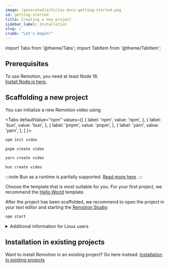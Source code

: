 ```yaml
---
image: /generated/articles-docs-getting-started.png
id: getting-started
title: Creating a new project
sidebar_label: Installation
slug: /
crumb: "Let's begin!"
---
```


import Tabs from '@theme/Tabs';
import TabItem from '@theme/TabItem';

## Prerequisites

To use Remotion, you need at least Node 16.  
[Install Node.js here.](https://nodejs.org/en/download/)

## Scaffolding a new project

You can initialize a new Remotion video using

<Tabs
defaultValue="npm"
values={[
{ label: 'npm', value: 'npm', },
{ label: 'bun', value: 'bun', },
{ label: 'pnpm', value: 'pnpm', },
{ label: 'yarn', value: 'yarn', },
]
}>
<TabItem value="npm">

```bash
npm init video
```

  </TabItem>
  <TabItem value="pnpm">

```bash
pnpm create video
```

  </TabItem>

  <TabItem value="yarn">

```bash
yarn create video
```

  </TabItem>

  <TabItem value="bun">

```bash
bun create video
```

:::note
Bun as a runtime is partially supported. [Read more here](/docs/bun).
:::

  </TabItem>
</Tabs>

Choose the template that is most suitable for you. For your first project, we recommend the [Hello World](/templates/hello-world) template.

After the project has been scaffolded, we recommend to open the project in your text editor and starting the [Remotion Studio](/docs/timeline):

```bash
npm start
```

<details>

<summary>
Additional information for Linux users

</summary>
Linux users need to install some additional packages to get Chrome/Puppeteer working correctly.
<Tabs
defaultValue="arch"
values={[
{ label: 'Arch Linux', value: 'arch', },
{ label: 'Ubuntu and Debian', value: 'ubuntu', },
]
}>

 <TabItem value="arch">

```bash
pacman -S dconf alsa-lib atk glibc cairo libcups dbus expat fontconfig gcc gdk-pixbuf2 glib2 gtk3 nspr pango gcc-libs libx11 libxcomposite libxcursor libxdamage libxext libxfixes libxi libxrandr libxrender libxss libxtst ca-certificates ttf-liberation libappindicator-gtk3 nss lsb-release xdg-utils wget mesa
```

  </TabItem>
<TabItem value="ubuntu">

```bash
apt install gconf-service libasound2 libatk1.0-0 libc6 libcairo2 libcups2 libdbus-1-3 libexpat1 libfontconfig1 libgcc1 libgconf-2-4 libgdk-pixbuf2.0-0 libglib2.0-0 libgtk-3-0 libnspr4 libpango-1.0-0 libpangocairo-1.0-0 libstdc++6 libx11-6 libx11-xcb1 libxcb1 libxcomposite1 libxcursor1 libxdamage1 libxext6 libxfixes3 libxi6 libxrandr2 libxrender1 libxss1 libxtst6 ca-certificates fonts-liberation libnss3 lsb-release xdg-utils wget libgbm-dev
```

:::note
Watch out for `apt` wanting to uninstall critical packages (e.g the Desktop) in order to install the Remotion dependencies. Abort the installation and seek help [in our Discord](https://remotion.dev/discord) if that happens!
:::

  </TabItem>

</Tabs>

Linux distros that use libc need at least version 2.35 of it. [Check here](https://github.com/remotion-dev/remotion/issues/2439) if your distro has it.

Got instructions for more Linux distributions? [Add them to this page](https://github.com/remotion-dev/remotion/edit/main/packages/docs/docs/getting-started.md)!

</details>

## Installation in existing projects

Want to install Remotion in an existing project? Go here instead: [Installation in existing projects](/docs/brownfield)
